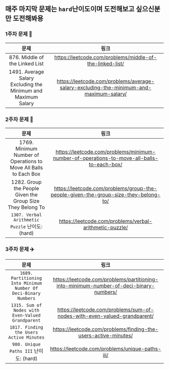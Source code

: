 ## 매주 마지막 문제는 `hard`난이도이며 도전해보고 싶으신분만 도전해봐용

### 1주차 문제 💯
|문제|링크|
|:--:|:--:|
|876. Middle of the Linked List|https://leetcode.com/problems/middle-of-the-linked-list/|
|1491. Average Salary Excluding the Minimum and Maximum Salary|https://leetcode.com/problems/average-salary-excluding-the-minimum-and-maximum-salary/|

### 2주차 문제 🍎

|문제|링크|
|:--:|:--:|
|1769. Minimum Number of Operations to Move All Balls to Each Box |https://leetcode.com/problems/minimum-number-of-operations-to-move-all-balls-to-each-box/|
|1282. Group the People Given the Group Size They Belong To|https://leetcode.com/problems/group-the-people-given-the-group-size-they-belong-to/|
|`1307. Verbal Arithmetic Puzzle` 난이도: (hard) |https://leetcode.com/problems/verbal-arithmetic-puzzle/|

### 3주차 문제 ✈️

|문제|링크|
|:--:|:--:|
|`1689. Partitioning Into Minimum Number Of Deci-Binary Numbers`|https://leetcode.com/problems/partitioning-into-minimum-number-of-deci-binary-numbers/|
|`1315. Sum of Nodes with Even-Valued Grandparent`|https://leetcode.com/problems/sum-of-nodes-with-even-valued-grandparent/|
|`1817. Finding the Users Active Minutes`|https://leetcode.com/problems/finding-the-users-active-minutes/|
|`980. Unique Paths III` 난이도: (hard) |https://leetcode.com/problems/unique-paths-iii/|
